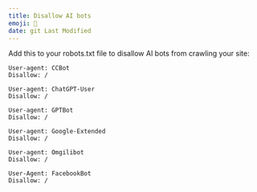 ```yaml
---
title: Disallow AI bots
emoji: 🤖
date: git Last Modified
---
```


Add this to your robots.txt file to disallow AI bots from crawling your site:

```
User-agent: CCBot
Disallow: /

User-agent: ChatGPT-User
Disallow: /

User-agent: GPTBot
Disallow: /

User-agent: Google-Extended
Disallow: /

User-agent: Omgilibot
Disallow: /

User-Agent: FacebookBot
Disallow: /
```
